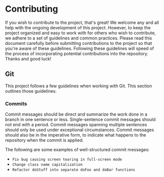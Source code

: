 # Contributing

If you wish to contribute to the project, that's great!
We welcome any and all help with the ongoing development of this project.
However, to keep the project organized and easy to work with for others who wish to contribute, we adhere to a set of guidelines and common practices.
Please read this document carefully before submitting contributions to the project so that you're aware of these guidelines.
Following these guidelines will speed of the process of incorporating potential contributions into the repository.
Thanks and good luck!

## Git

This project follows a few guidelines when working with Git.
This section outlines those guidelines.

### Commits

Commit messages should be direct and summarize the work done in a branch in one sentence or less.
Single-sentence commit messages should not end with a period.
Commit messages spanning multiple sentences should only be used under exceptional circumstances.
Commit messages should also be in the imperative form, to indicate what happens to the repository when the commit is applied.

The following are some examples of well-structured commit messages:

- `Fix bug causing screen tearing in full-screen mode`
- `Change class name capitalization`
- `Refactor doStuff into separate doFoo and doBar functions`

